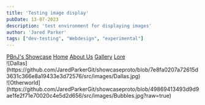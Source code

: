 ```yaml
---
title: 'Testing image display'
pubDate: 13-07-2023
description: 'test environment for displaying images'
author: 'Jared Parker'
tags: ["dev-testing", "Webdesign", "experimental"]
---
```

<html lang="en">
        <nav>
            <a href="/showcaseproto/">PBnJ's Showcase</a>
            <a href="/showcaseproto/">Home</a>
            <a href="/showcaseproto/about/">About Us</a>
            <a href="/showcaseproto/gallery/">Gallery</a>
            <a href="/showcaseproto/blog/">Lore</a>
        </nav>
<section>
![Dallas](https://github.com/JaredParkerGit/showcaseproto/blob/7e8fa0207a72615d3631c366e8a19433e3d72576/src/images/Dallas.jpg)
</section>
<section>
![Otherworld](https://github.com/JaredParkerGit/showcaseproto/blob/49869413493d9d9ae1fe2f71e70020c4e5d2d656/src/images/Bubbles.jpg?raw=true)
</section>
